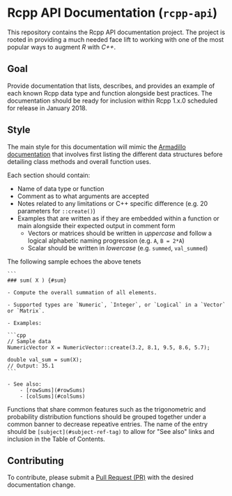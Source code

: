 # Rcpp API Documentation (`rcpp-api`)

This repository contains the Rcpp API documentation project. The project is 
rooted in providing a much needed face lift to working with one of the most
popular ways to augment _R_ with _C++_. 

## Goal

Provide documentation that lists, describes, and provides an example of each 
known Rcpp data type and function alongside best practices. The documentation 
should be ready for inclusion within Rcpp 1.x.0 scheduled for release in 
January 2018.

## Style

The main style for this documentation will mimic the [Armadillo documentation](http://arma.sourceforge.net/docs.html) 
that involves first listing the different data structures before detailing class
methods and overall function uses. 

Each section should contain:

- Name of data type or function
- Comment as to what arguments are accepted 
- Notes related to any limitations or C++ specific difference (e.g. 20 parameters for `::create()`) 
- Examples that are written as if they are embedded within a function or main 
  alongside their expected output in comment form
    - Vectors or matrices should be written in _uppercase_ and
      follow a logical alphabetic naming progression (e.g. `A`, `B = 2*A`)
    - Scalar should be written in _lowercase_ (e.g. `summed`, `val_summed`)

The following sample echoes the above tenets 

````
```
### sum( X ) {#sum}

- Compute the overall summation of all elements.

- Supported types are `Numeric`, `Integer`, or `Logical` in a `Vector` or `Matrix`. 

- Examples:

```cpp
// Sample data
NumericVector X = NumericVector::create(3.2, 8.1, 9.5, 8.6, 5.7);

double val_sum = sum(X);
// Output: 35.1
```

- See also:
    - [rowSums](#rowSums)
    - [colSums](#colSums)
````

Functions that share common features such as the trigonometric and probability
distribution functions should be grouped together under a common banner to
decrease repeative entries. The name of the entry should be `[subject](#subject-ref-tag)`
to allow for "See also" links and inclusion in the Table of Contents.

## Contributing

To contribute, please submit a [Pull Request (PR)](https://github.com/coatless/rcpp-api/pulls)
with the desired documentation change.